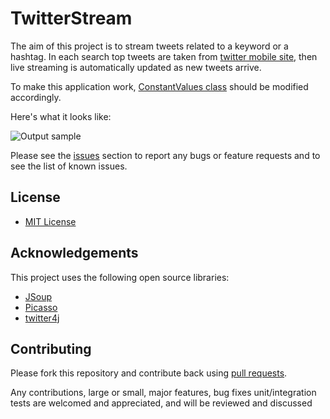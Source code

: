 # TwitterStream

The aim of this project is to stream tweets related to a keyword or a hashtag. 
In each search top tweets are taken from [twitter mobile site](https://mobile.twitter.com/),
then live streaming is automatically updated as new tweets arrive.

To make this application work, [ConstantValues class](https://github.com/blediboss/TwitterStream/blob/master/app/src/main/java/com/bledi/android/Utilities/ConstantValues.java) should be modified accordingly.

Here's what it looks like:

![Output sample](https://github.com/blediboss/TwitterStream/blob/master/test.gif)

Please see the [issues](https://github.com/forkhubs/android/issues) section to
report any bugs or feature requests and to see the list of known issues.
## License

* [MIT License](http://opensource.org/licenses/MIT)

## Acknowledgements

This project uses the following open source libraries:

* [JSoup](http://jsoup.org/)
* [Picasso](http://square.github.io/picasso/)
* [twitter4j](http://twitter4j.org/)


## Contributing

Please fork this repository and contribute back using
[pull requests](https://github.com/forkhubs/android/pulls).

Any contributions, large or small, major features, bug fixes 
unit/integration tests are welcomed and appreciated, and will be reviewed and discussed 

